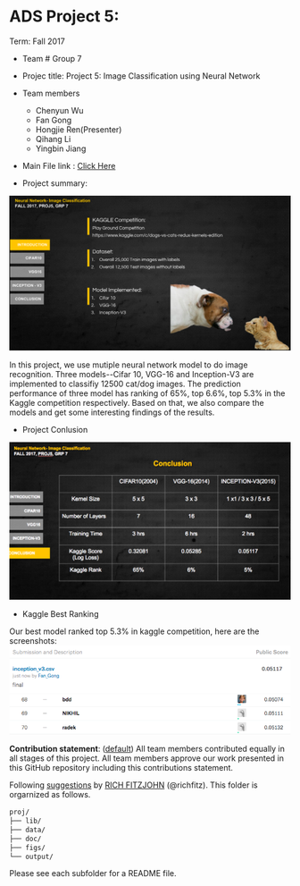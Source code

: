 # ADS Project 5: 



Term: Fall 2017

+ Team # Group 7
+ Projec title: Project 5: Image Classification using Neural Network
+ Team members
	+ Chenyun Wu
	+ Fan Gong
	+ Hongjie Ren(Presenter)
	+ Qihang Li
	+ Yingbin Jiang

+ Main File link : [Click Here](https://github.com/TZstatsADS/Fall2017-project5-grp7/blob/master/doc/main.ipynb )
	
+ Project summary: 

![a](figs/4.jpg)

In this project, we use mutiple neural network model to do image recognition. Three models--Cifar 10, VGG-16 and Inception-V3 are implemented to classifiy 12500 cat/dog images. The prediction performance of three model has ranking of 65%, top 6.6%, top 5.3% in the Kaggle competition respectively. Based on that, we also compare the models and get some interesting findings of the results.

+ Project Conlusion  

![b](figs/5.jpg)

* Kaggle Best Ranking 

Our best model ranked top 5.3% in kaggle competition, here are the screenshots:
![b1](figs/best1.jpg)
![b2](figs/best2.jpg)

	
**Contribution statement**: ([default](doc/a_note_on_contributions.md)) All team members contributed equally in all stages of this project. All team members approve our work presented in this GitHub repository including this contributions statement. 

Following [suggestions](http://nicercode.github.io/blog/2013-04-05-projects/) by [RICH FITZJOHN](http://nicercode.github.io/about/#Team) (@richfitz). This folder is orgarnized as follows.

```
proj/
├── lib/
├── data/
├── doc/
├── figs/
└── output/
```

Please see each subfolder for a README file.
